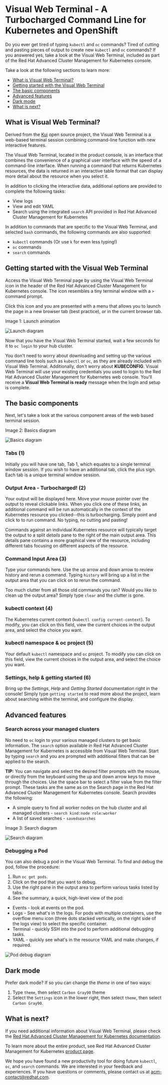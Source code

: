 # Visual Web Terminal - A Turbocharged Command Line for Kubernetes and OpenShift

Do you ever get tired of typing `kubectl` and `oc` commands? Tired of cutting and pasting pieces of output to create new `kubectl` and `oc` commands? If you answered yes, take a look at the Visual Web Terminal, included as part of the Red Hat Advanced Cluster Management for Kubernetes console.

Take a look at the following sections to learn more:

* [What is Visual Web Terminal?](#what-is-visual-web-terminal)
* [Getting started with the Visual Web Terminal](#getting-started-with-the-visual-web-terminal)
* [The basic components](#the-basic-components)
* [Advanced features](#advanced-features)
* [Dark mode](#dark-mode)
* [What is next?](#what-is-next)

## What is Visual Web Terminal?

Derived from the [Kui](https://github.com/IBM/kui) open source project, the Visual Web Terminal is a web-based terminal session combining command-line function with new interactive features. 

The Visual Web Terminal, located in the product console, is an interface that combines the convenience of a graphical user interface with the speed of a command-line interface. When running a command that returns Kubernetes resources, the data is returned in an interactive table format that can display more detail about the resource when you select it.

In addition to clicking the interactive data, additional options are provided to complete the following tasks:

- View logs
- View and edit YAML
- Search using the integrated `search` API provided in Red Hat Advanced Cluster Management for Kubernetes  

In addition to commands that are specific to the Visual Web Terminal, and selected `bash` commands, the following commands are also supported:

- `kubectl` commands (Or use `k` for even less typing!)
- `oc` commands
- `search` commands


## Getting started with the Visual Web Terminal

Access the Visual Web Terminal page by using the Visual Web Terminal icon in the header of the Red Hat Advanced Cluster Management for Kubernetes console. The icon resembles a tiny terminal window with a `>` command prompt.

Click this icon and you are presented with a menu that allows you to launch the page in a new browser tab (best practice), or in the current browser tab. 

Image 1: Launch animation

![Launch diagram](images/VisualWebTerminalLaunch.gif)

Now that you have the Visual Web Terminal started, wait a few seconds for it to `oc login` to your hub cluster. 

You don't need to worry about downloading and setting up the various command line tools such as `kubectl` or `oc`, as they are already included with Visual Web Terminal. Additionally, don't worry about **KUBECONFIG**. Visual Web Terminal will use your existing credentials you used to login to the Red Hat Advanced Cluster Management for Kubernetes web console. You'll receive a **Visual Web Terminal is ready** message when the login and setup is complete.

## The basic components

Next, let's take a look at the various component areas of the web based terminal session.

Image 2: Basics diagram

![Basics diagram](images/VisualWebTerminalBasics.png)

### Tabs (1)  

Initially you will have one tab, Tab 1, which equates to a single terminal window session. If you wish to have an additional tab, click the plus sign. Each tab is a unique terminal window session.

### Output Area - Turbocharged! (2)

Your output will be displayed here. Move your mouse pointer over the output to reveal clickable links. When you click one of these links, an additional command will be run automatically in the context of the Kubernetes resource you clicked--this is turbocharging. Simply point and click to to run command. No typing, no cutting and pasting!

Commands against an individual Kubernetes resource will typically target the output to a split *details* pane to the right of the main output area. This details pane contains a more graphical view of the resource, including different tabs focusing on different aspects of the resource.

### Command Input Area (3)

Type your commands here. Use the up arrow and down arrow to review history and rerun a command. Typing `history` will bring up a list in the output area that you can click on to rerun the command.

Too much clutter from all those old commands you ran? Would you like to clean up the output area? Simply type `clear` and the clutter is gone.

### kubectl context (4)

The Kubernetes current context (`kubectl config current-context`). To modify, you can click on this field, view the current choices in the output area, and select the choice you want.

### kubectl namespace & oc project (5)

Your default `kubectl` namespace and `oc` project. To modify you can click on this field, view the current choices in the output area, and select the choice you want.

### Settings, help & getting started (6)

Bring up the *Settings*, *Help* and *Getting Started* documentation right in the console! Simply type `getting started` to read more about the project, learn about searching within the terminal, and configure the display.

## Advanced features

### Search across your managed clusters

No need to `oc` login to your various managed clusters to get basic information. The `search` option available in Red Hat Advanced Cluster Management for Kubernetes is accessible from Visual Web Terminal. Start by typing `search` and you are prompted with additional filters that can be applied to the search.

**TIP:** You can navigate and select the desired filter prompts with the mouse, or directly from the keyboard using the up and down arrow keys to move through the choices. Use the space bar to select a filter value from the filter prompt. These tasks are the same as on the Search page in the Red Hat Advanced Cluster Management for Kubernetes console. Search provides the following:

- A simple query to find all worker nodes on the hub cluster and all managed clusters - `search kind:node role:worker`
- A list of saved searches - `savedsearches`

Image 3: Search diagram

![Search diagram](images/VisualWebTerminalSearch.png)


### Debugging a Pod

You can also debug a pod in the Visual Web Terminal. To find and debug the pod, follow the procedure:

1. Run `oc get pods`.
2. Click on the pod that you want to debug.
3. Use the right pane in the output area to perform various tasks listed by tabs.
4. See the summary, a quick, high-level view of the pod:
  - Events - look at events on the pod.
  - Logs - See what's in the logs. For pods with multiple containers, use the overflow menu icon (three dots stacked vertically, on the right side of the logs view) to select the specific container.
  - Terminal - quickly SSH into the pod to perform additional debugging tasks.  
  - YAML - quickly see what's in the resource YAML and make changes, if required.

![Pod debug diagram](images/VisualWebTerminalPodDebug.png)


## Dark mode

Prefer dark mode? If so you can change the *theme* in one of two ways:

1. Type `theme`, then select `Carbon Gray90` theme
2. Select the `Settings` icon in the lower right, then select `theme`, then select `Carbon Gray90`.

## What is next?

If you need additional information about Visual Web Terminal, please check the [Red Hat Advanced Cluster Management for Kubernetes documentation](https://access.redhat.com/documentation/en-us/red_hat_advanced_cluster_management_for_kubernetes/2.0/html/web_console/web-console#visual-web-terminal). 

To learn more about the entire product, see Red Hat Advanced Cluster Management for Kubernetes [product page](https://www.redhat.com/en/technologies/management/advanced-cluster-management).

We hope you have found a new productivity tool for doing future `kubectl`,  `oc`, and `search` commands. We are interested in your feedback and experiences. If you have questions or comments, please contact us at acm-contact@redhat.com.
